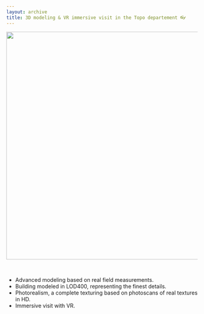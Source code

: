 ```yaml
---
layout: archive
title: 3D modeling & VR immersive visit in the Topo departement 👓
---
```


<center>
<img src="https://raw.githubusercontent.com/ayoubft/ayoubft.github.io/master/images/me-projet-3d-forum-21.jpg" width=600>
</center>

&nbsp;

- Advanced modeling based on real field measurements.
- Building modeled in LOD400, representing the finest details.
- Photorealism, a complete texturing based on photoscans of real textures in HD.
- Immersive visit with VR.
